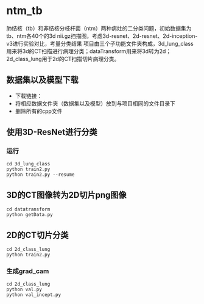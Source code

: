 # ntm_tb
肺结核（tb）和非结核分枝杆菌（ntm）两种病灶的二分类问题，初始数据集为tb、ntm各40个的3d nii.gz扫描图，考虑3d-resnet、2d-resnet、2d-inception-v3进行实验对比，考量分类结果
项目由三个子功能文件夹构成，3d_lung_class用来将3d的CT扫描进行病理分类；dataTransform用来将3d转为2d；2d_class_lung用于2d的CT扫描切片病理分类。
## 数据集以及模型下载

 - 下载链接：
 - 将相应数据文件夹（数据集以及模型）放到与项目相同的文件目录下
 - 删除所有的cpp文件

## 使用3D-ResNet进行分类
### 运行

```code
cd 3d_lung_class
python train2.py 
python train2.py --resume
```
## 3D的CT图像转为2D切片png图像

```code
cd datatransform
python getData.py
```
## 2D的CT切片分类

```code
cd 2d_class_lung
python train2.py
```
### 生成grad_cam

```code
cd 2d_class_lung
python val.py
python val_incept.py
```

